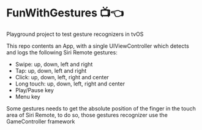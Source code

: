 # FunWithGestures 📺👈

Playground project to test gesture recognizers in tvOS

This repo contents an App, with a single UIViewController which detects and logs the following Siri Remote gestures:

* Swipe: up, down, left and right
* Tap: up, down, left and right
* Click: up, down, left, right and center
* Long touch: up, down, left, right and center
* Play/Pause key
* Menu key
 
Some gestures needs to get the absolute position of the finger in the touch area of Siri Remote, to do so, those gestures recognizer use the GameController framework
